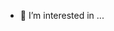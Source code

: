 
- 👀 I’m interested in ...


<!---
SwetMos/SwetMos is a ✨ special ✨ repository because its `README.md` (this file) appears on your GitHub profile.
You can click the Preview link to take a look at your changes.
--->
